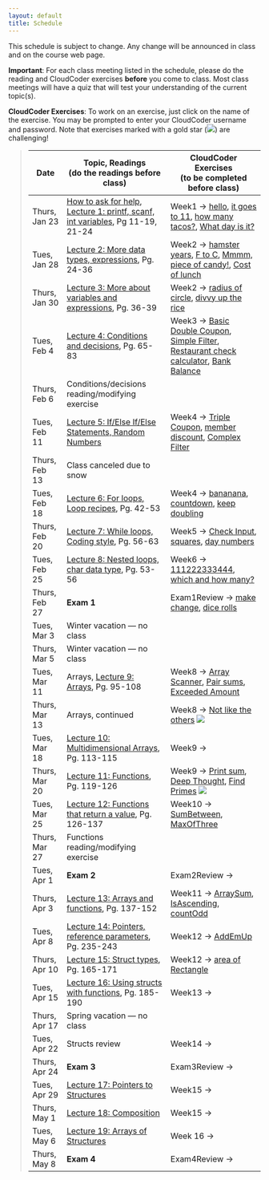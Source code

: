 ```yaml
---
layout: default
title: Schedule
---
```


This schedule is subject to change.  Any change will be
announced in class and on the course web page.

**Important**: For each class meeting listed in the schedule, please do the reading and CloudCoder exercises **before** you come to class.  Most class meetings will have a quiz that will test your understanding of the current topic(s).

**CloudCoder Exercises**: To work on an exercise, just click on the name of the exercise.  You may be prompted to enter your CloudCoder username and password.  Note that exercises marked with a gold star (<img src="{{site.url}}/images/goldstar-tiny.png" />) are challenging!

> Date | Topic, Readings <br /> (do the readings before class) | CloudCoder Exercises <br /> (to be completed before class)
> ---- | ------- | --------------------
> Thurs, Jan 23 | [How to ask for help](http://faculty.ycp.edu/~dhovemey/askingForHelp.html), [Lecture 1: printf, scanf, int variables](lectures/lecture01.html), Pg 11-19, 21-24 | Week1 &rarr; [hello](https://cs.ycp.edu/cloudcoder/#exercise?c=5,p=81), [it goes to 11](https://cs.ycp.edu/cloudcoder/#exercise?c=5,p=82), [how many tacos?](https://cs.ycp.edu/cloudcoder/#exercise?c=5,p=83), [What day is it?](https://cs.ycp.edu/cloudcoder/#exercise?c=5,p=84)
> Tues, Jan 28 | [Lecture 2: More data types, expressions](lectures/lecture02.html), Pg. 24-36 | Week2 &rarr; [hamster years](https://cs.ycp.edu/cloudcoder/#exercise?c=5,p=85), [F to C](https://cs.ycp.edu/cloudcoder/#exercise?c=5,p=86), [Mmmm, piece of candy!](https://cs.ycp.edu/cloudcoder/#exercise?c=5,p=87), [Cost of lunch](https://cs.ycp.edu/cloudcoder/#exercise?c=5,p=88)
> Thurs, Jan 30 | [Lecture 3: More about variables and expressions](lectures/lecture03.html), Pg. 36-39 | Week2 &rarr; [radius of circle](https://cs.ycp.edu/cloudcoder/#exercise?c=5,p=89), [divvy up the rice](https://cs.ycp.edu/cloudcoder/#exercise?c=5,p=90)
> Tues, Feb 4 | [Lecture 4: Conditions and decisions](lectures/lecture04.html), Pg. 65-83 | Week3 &rarr; [Basic Double Coupon](https://cs.ycp.edu/cloudcoder/#exercise?c=5,p=91), [Simple Filter](https://cs.ycp.edu/cloudcoder/#exercise?c=5,p=92), [Restaurant check calculator](https://cs.ycp.edu/cloudcoder/#exercise?c=5,p=94), [Bank Balance](https://cs.ycp.edu/cloudcoder/#exercise?c=5,p=93)
> Thurs, Feb 6 | Conditions/decisions reading/modifying exercise | 
> Tues, Feb 11 | [Lecture 5: If/Else If/Else Statements, Random Numbers](lectures/lecture05.html) | Week4 &rarr; [Triple Coupon](https://cs.ycp.edu/cloudcoder/#exercise?c=5,p=95), [member discount](https://cs.ycp.edu/cloudcoder/#exercise?c=5,p=96), [Complex Filter](https://cs.ycp.edu/cloudcoder/#exercise?c=5,p=97)
> Thurs, Feb 13 | Class canceled due to snow |
> Tues, Feb 18 | [Lecture 6: For loops, Loop recipes](lectures/lecture06.html), Pg. 42-53 | Week4 &rarr; [bananana](https://cs.ycp.edu/cloudcoder/#exercise?c=5,p=98), [countdown](https://cs.ycp.edu/cloudcoder/#exercise?c=5,p=99), [keep doubling](https://cs.ycp.edu/cloudcoder/#exercise?c=5,p=100)
> Thurs, Feb 20 | [Lecture 7: While loops, Coding style](lectures/lecture07.html), Pg. 56-63 | Week5 &rarr; [Check Input](https://cs.ycp.edu/cloudcoder/#exercise?c=5,p=101), [squares](https://cs.ycp.edu/cloudcoder/#exercise?c=5,p=102), [day numbers](https://cs.ycp.edu/cloudcoder/#exercise?c=5,p=103)
> Tues, Feb 25 | [Lecture 8: Nested loops, char data type](lectures/lecture08.html), Pg. 53-56 | Week6 &rarr; [111222333444](https://cs.ycp.edu/cloudcoder/#exercise?c=5,p=104), [which and how many?](https://cs.ycp.edu/cloudcoder/#exercise?c=5,p=105)
> Thurs, Feb 27 | **Exam 1** | Exam1Review &rarr; [make change](https://cs.ycp.edu/cloudcoder/#exercise?c=5,p=128), [dice rolls](https://cs.ycp.edu/cloudcoder/#exercise?c=5,p=129)
> Tues, Mar 3 | Winter vacation &mdash; no class |
> Thurs, Mar 5 | Winter vacation &mdash; no class |
> Tues, Mar 11 | Arrays, [Lecture 9: Arrays](lectures/lecture09.html), Pg. 95-108 | Week8 &rarr; [Array Scanner](https://cs.ycp.edu/cloudcoder/#exercise?c=5,p=106), [Pair sums](https://cs.ycp.edu/cloudcoder/#exercise?c=5,p=107), [Exceeded Amount](https://cs.ycp.edu/cloudcoder/#exercise?c=5,p=108)
> Thurs, Mar 13 | Arrays, continued | Week8 &rarr; [Not like the others](https://cs.ycp.edu/cloudcoder/#exercise?c=5,p=109) <img src="{{site.url}}/images/goldstar-tiny.png" />
> Tues, Mar 18 | [Lecture 10: Multidimensional Arrays](lectures/lecture10.html), Pg. 113-115 | Week9 &rarr;
> Thurs, Mar 20 | [Lecture 11: Functions](lectures/lecture11.html), Pg. 119-126 | Week9 &rarr; [Print sum](https://cs.ycp.edu/cloudcoder/#exercise?c=5,p=110), [Deep Thought](https://cs.ycp.edu/cloudcoder/#exercise?c=5,p=111), [Find Primes](https://cs.ycp.edu/cloudcoder/#exercise?c=5,p=112) <img src="{{site.url}}/images/goldstar-tiny.png" />
> Tues, Mar 25 | [Lecture 12: Functions that return a value](lectures/lecture12.html), Pg. 126-137 | Week10 &rarr; [SumBetween](https://cs.ycp.edu/cloudcoder/#exercise?c=5,p=116), [MaxOfThree](https://cs.ycp.edu/cloudcoder/#exercise?c=5,p=117)
> Thurs, Mar 27 | Functions reading/modifying exercise
> Tues, Apr 1 | **Exam 2** | Exam2Review &rarr;
> Thurs, Apr 3 | [Lecture 13: Arrays and functions](lectures/lecture13.html), Pg. 137-152 | Week11 &rarr; [ArraySum](https://cs.ycp.edu/cloudcoder/#exercise?c=5,p=113), [IsAscending](https://cs.ycp.edu/cloudcoder/#exercise?c=5,p=115), [countOdd](https://cs.ycp.edu/cloudcoder/#exercise?c=5,p=114)
> Tues, Apr 8 | [Lecture 14: Pointers, reference parameters](lectures/lecture14.html), Pg. 235-243 | Week12 &rarr; [AddEmUp](https://cs.ycp.edu/cloudcoder/#exercise?c=5,p=118)
> Thurs, Apr 10 | [Lecture 15: Struct types](lectures/lecture15.html), Pg. 165-171 | Week12 &rarr; [area of Rectangle](https://cs.ycp.edu/cloudcoder/#exercise?c=5,p=119)
> Tues, Apr 15 | [Lecture 16: Using structs with functions](lectures/lecture16.html), Pg. 185-190 | Week13 &rarr;
> Thurs, Apr 17 | Spring vacation &mdash; no class |
> Tues, Apr 22 | Structs review | Week14 &rarr;
> Thurs, Apr 24 | **Exam 3** | Exam3Review &rarr;
> Tues, Apr 29 | [Lecture 17: Pointers to Structures](lectures/lecture17.html) | Week15 &rarr;
> Thurs, May 1 | [Lecture 18: Composition](lectures/lecture18.html) | Week15 &rarr;
> Tues, May 6 | [Lecture 19: Arrays of Structures](lectures/lecture19.html) | Week 16 &rarr;
> Thurs, May 8 | **Exam 4** | Exam4Review &rarr;

<!-- vim:set wrap: ­-->
<!-- vim:set linebreak: -->
<!-- vim:set nolist: -->
